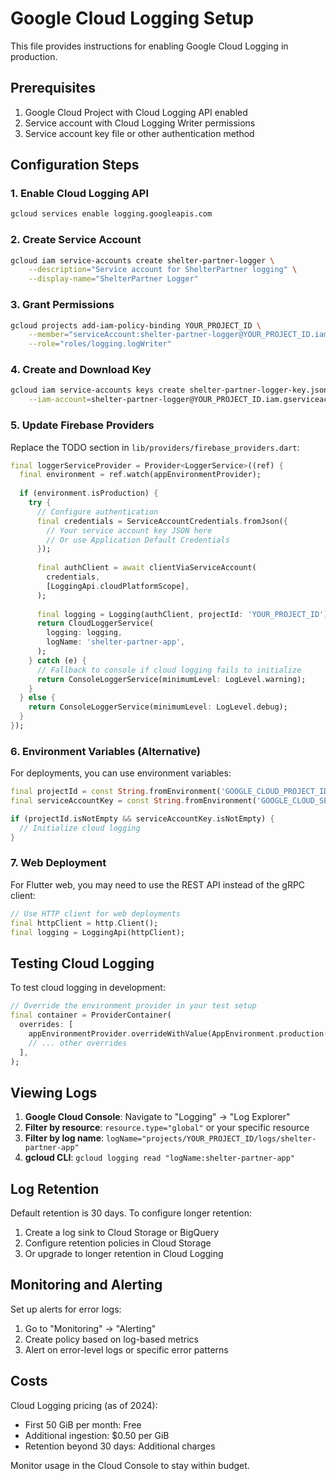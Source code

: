 # Google Cloud Logging Setup

This file provides instructions for enabling Google Cloud Logging in production.

## Prerequisites

1. Google Cloud Project with Cloud Logging API enabled
2. Service account with Cloud Logging Writer permissions
3. Service account key file or other authentication method

## Configuration Steps

### 1. Enable Cloud Logging API

```bash
gcloud services enable logging.googleapis.com
```

### 2. Create Service Account

```bash
gcloud iam service-accounts create shelter-partner-logger \
    --description="Service account for ShelterPartner logging" \
    --display-name="ShelterPartner Logger"
```

### 3. Grant Permissions

```bash
gcloud projects add-iam-policy-binding YOUR_PROJECT_ID \
    --member="serviceAccount:shelter-partner-logger@YOUR_PROJECT_ID.iam.gserviceaccount.com" \
    --role="roles/logging.logWriter"
```

### 4. Create and Download Key

```bash
gcloud iam service-accounts keys create shelter-partner-logger-key.json \
    --iam-account=shelter-partner-logger@YOUR_PROJECT_ID.iam.gserviceaccount.com
```

### 5. Update Firebase Providers

Replace the TODO section in `lib/providers/firebase_providers.dart`:

```dart
final loggerServiceProvider = Provider<LoggerService>((ref) {
  final environment = ref.watch(appEnvironmentProvider);
  
  if (environment.isProduction) {
    try {
      // Configure authentication
      final credentials = ServiceAccountCredentials.fromJson({
        // Your service account key JSON here
        // Or use Application Default Credentials
      });
      
      final authClient = await clientViaServiceAccount(
        credentials,
        [LoggingApi.cloudPlatformScope],
      );
      
      final logging = Logging(authClient, projectId: 'YOUR_PROJECT_ID');
      return CloudLoggerService(
        logging: logging,
        logName: 'shelter-partner-app',
      );
    } catch (e) {
      // Fallback to console if cloud logging fails to initialize
      return ConsoleLoggerService(minimumLevel: LogLevel.warning);
    }
  } else {
    return ConsoleLoggerService(minimumLevel: LogLevel.debug);
  }
});
```

### 6. Environment Variables (Alternative)

For deployments, you can use environment variables:

```dart
final projectId = const String.fromEnvironment('GOOGLE_CLOUD_PROJECT_ID');
final serviceAccountKey = const String.fromEnvironment('GOOGLE_CLOUD_SERVICE_ACCOUNT_KEY');

if (projectId.isNotEmpty && serviceAccountKey.isNotEmpty) {
  // Initialize cloud logging
}
```

### 7. Web Deployment

For Flutter web, you may need to use the REST API instead of the gRPC client:

```dart
// Use HTTP client for web deployments
final httpClient = http.Client();
final logging = LoggingApi(httpClient);
```

## Testing Cloud Logging

To test cloud logging in development:

```dart
// Override the environment provider in your test setup
final container = ProviderContainer(
  overrides: [
    appEnvironmentProvider.overrideWithValue(AppEnvironment.production()),
    // ... other overrides
  ],
);
```

## Viewing Logs

1. **Google Cloud Console**: Navigate to "Logging" → "Log Explorer"
2. **Filter by resource**: `resource.type="global"` or your specific resource
3. **Filter by log name**: `logName="projects/YOUR_PROJECT_ID/logs/shelter-partner-app"`
4. **gcloud CLI**: `gcloud logging read "logName:shelter-partner-app"`

## Log Retention

Default retention is 30 days. To configure longer retention:

1. Create a log sink to Cloud Storage or BigQuery
2. Configure retention policies in Cloud Storage
3. Or upgrade to longer retention in Cloud Logging

## Monitoring and Alerting

Set up alerts for error logs:

1. Go to "Monitoring" → "Alerting"
2. Create policy based on log-based metrics
3. Alert on error-level logs or specific error patterns

## Costs

Cloud Logging pricing (as of 2024):
- First 50 GiB per month: Free
- Additional ingestion: $0.50 per GiB
- Retention beyond 30 days: Additional charges

Monitor usage in the Cloud Console to stay within budget.